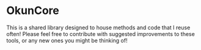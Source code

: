 # OkunCore

This is a shared library designed to house methods and code that I reuse often! Please feel free to contribute with suggested improvements to these tools, or any new ones you might be thinking of!

